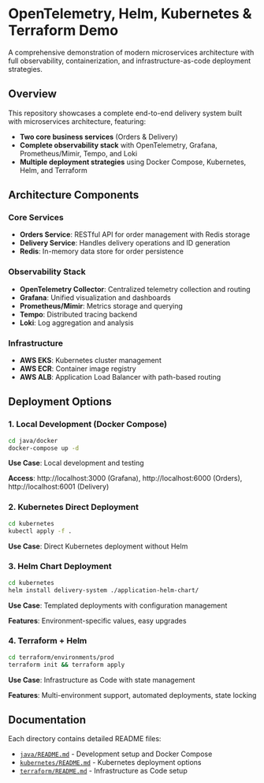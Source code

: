 # OpenTelemetry, Helm, Kubernetes & Terraform Demo

A comprehensive demonstration of modern microservices architecture with full observability, containerization, and infrastructure-as-code deployment strategies.

##  Overview

This repository showcases a complete end-to-end delivery system built with microservices architecture, featuring:

- **Two core business services** (Orders & Delivery)
- **Complete observability stack** with OpenTelemetry, Grafana, Prometheus/Mimir, Tempo, and Loki
- **Multiple deployment strategies** using Docker Compose, Kubernetes, Helm, and Terraform

## Architecture Components

### Core Services
- **Orders Service**: RESTful API for order management with Redis storage
- **Delivery Service**: Handles delivery operations and ID generation
- **Redis**: In-memory data store for order persistence

### Observability Stack
- **OpenTelemetry Collector**: Centralized telemetry collection and routing
- **Grafana**: Unified visualization and dashboards
- **Prometheus/Mimir**: Metrics storage and querying
- **Tempo**: Distributed tracing backend
- **Loki**: Log aggregation and analysis

### Infrastructure
- **AWS EKS**: Kubernetes cluster management
- **AWS ECR**: Container image registry
- **AWS ALB**: Application Load Balancer with path-based routing

## Deployment Options

### 1. Local Development (Docker Compose)
```bash
cd java/docker
docker-compose up -d
```
**Use Case**: Local development and testing

**Access**: http://localhost:3000 (Grafana), http://localhost:6000 (Orders), http://localhost:6001 (Delivery)

### 2. Kubernetes Direct Deployment
```bash
cd kubernetes
kubectl apply -f .
```
**Use Case**: Direct Kubernetes deployment without Helm

### 3. Helm Chart Deployment
```bash
cd kubernetes
helm install delivery-system ./application-helm-chart/
```
**Use Case**: Templated deployments with configuration management

**Features**: Environment-specific values, easy upgrades

### 4. Terraform + Helm
```bash
cd terraform/environments/prod
terraform init && terraform apply
```
**Use Case**: Infrastructure as Code with state management

**Features**: Multi-environment support, automated deployments, state locking

## Documentation

Each directory contains detailed README files:
- [`java/README.md`](java/README.md) - Development setup and Docker Compose
- [`kubernetes/README.md`](kubernetes/README.md) - Kubernetes deployment options
- [`terraform/README.md`](terraform/README.md) - Infrastructure as Code setup
